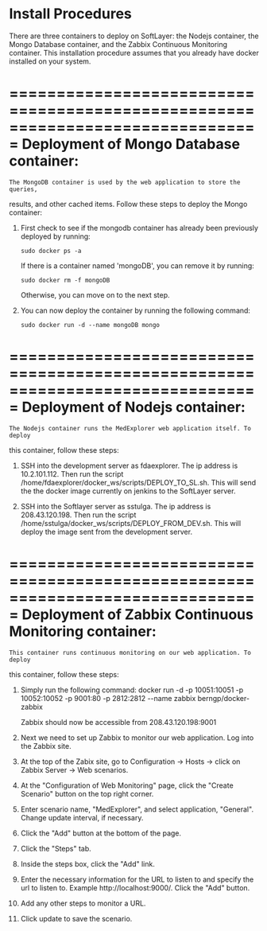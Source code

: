 # Install Procedures

There are three containers to deploy on SoftLayer: the Nodejs container, the 
Mongo Database container, and the Zabbix Continuous Monitoring container. This
installation procedure assumes that you already have docker installed on your
system.

===============================================================================
Deployment of Mongo Database container:
===============================================================================

	The MongoDB container is used by the web application to store the queries,
results, and other cached items. Follow these steps to deploy the Mongo
container:


1.  First check to see if the mongodb container has already been previously 
    deployed by running:
		
		sudo docker ps -a
	
	If there is a container named 'mongoDB', you can remove it by running:
		
		sudo docker rm -f mongoDB
		
	Otherwise, you can move on to the next step.

	
2.  You can now deploy the container by running the following command:
		
		sudo docker run -d --name mongoDB mongo


===============================================================================
Deployment of Nodejs container:
===============================================================================
	
	The Nodejs container runs the MedExplorer web application itself. To deploy
this container, follow these steps:


1.  SSH into the development server as fdaexplorer. The ip address is 
    10.2.101.112. Then run the script /home/fdaexplorer/docker_ws/scripts/DEPLOY_TO_SL.sh.
	This will send the the docker image currently on jenkins to the SoftLayer
	server.
		
2.  SSH into the Softlayer server as sstulga. The ip address is 208.43.120.198.
	Then run the script /home/sstulga/docker_ws/scripts/DEPLOY_FROM_DEV.sh.
	This will deploy the image sent from the development server.

		
===============================================================================
Deployment of Zabbix Continuous Monitoring container:
===============================================================================

    This container runs continuous monitoring on our web application. To deploy
this container, follow these steps:

1.  Simply run the following command:
		docker run -d -p 10051:10051 -p 10052:10052 -p 9001:80 -p 2812:2812 
		    --name zabbix  berngp/docker-zabbix
			
	Zabbix should now be accessible from 208.43.120.198:9001
	
	
2.  Next we need to set up Zabbix to monitor our web application. Log into the 
    Zabbix site.
	
	
3.  At the top of the Zabix site, go to Configuration -> Hosts -> click on 
    Zabbix Server -> Web scenarios.

2.  At the "Configuration of Web Monitoring" page, click the "Create Scenario" 
    button on the top right corner.

3.  Enter scenario name, "MedExplorer", and select application, "General". 
    Change update interval, if necessary.

4.  Click the "Add" button at the bottom of the page.

5.  Click the "Steps" tab.

6.  Inside the steps box, click the "Add" link.

7.  Enter the necessary information for the URL to listen to and specify the 
    url to listen to. Example http://localhost:9000/. Click the "Add" button.

8.  Add any other steps to monitor a URL.

9.  Click update to save the scenario.
